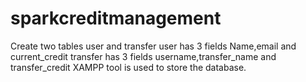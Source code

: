 # sparkcreditmanagement

Create two tables user and transfer
user has 3 fields Name,email and current_credit
transfer has 3 fields username,transfer_name and transfer_credit
XAMPP tool is used to store the database.
